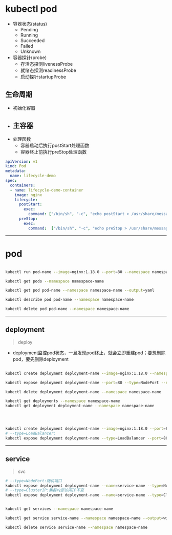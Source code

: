 # kubectl pod

- 容器状态(status)
    - Pending
    - Running
    - Succeeded
    - Failed
    - Unknown
- 容器探针(probe)
    - 存活态探测livenessProbe
    - 就绪态探测readinessProbe
    - 启动探针startupProbe


## 生命周期
- 初始化容器
- 主容器
    -
- 处理函数
    - 容器启动后执行postStart处理函数
    - 容器终止前执行preStop处理函数

```yaml
apiVersion: v1
kind: Pod
metadata:
  name: lifecycle-demo
spec:
  containers:
  - name: lifecycle-demo-container
    image: nginx
    lifecycle:
      postStart:
        exec:
          command: ["/bin/sh", "-c", "echo postStart > /usr/share/message"]
      preStop:
        exec:
          command:  ["/bin/sh", "-c", "echo preStop > /usr/share/message"]

```

---
# pod

```sh

kubectl run pod-name --image=nginx:1.18.0 --port=80 --namespace namespace-name

kubectl get pods --namespace namespace-name

kubectl get pod pod-name --namespace namespace-name --output=yaml

kubectl describe pod pod-name --namespace namespace-name

kubectl delete pod pod-name --namespace namespace-name


```

---
## deployment
> deploy
- deployment监控pod状态，一旦发现pod终止，就会立即重建pod；要想删除pod，要先删除deployment

```sh

kubectl create deployment deployment-name --image=nginx:1.18.0 --namespace namespace-name

kubectl expose deployment deployment-name --port=80 --type=NodePort --namespace namespace-name

kubectl delete deployment deployment-name --namespace namespace-name

kubectl get deployments --namespace namespace-name
kubectl get deployment deployment-name --namespace namespace-name




kubectl create deployment deployment-name --image=nginx:1.18.0 --port=8083 --replicas=3 --namespace namespace-name
# --type=LoadBalancer:
kubectl expose deployment deployment-name --type=LoadBalancer --port=8080 --namespace namespace-name

```

---
## service
> svc
```sh
# --type=NodePort:随机端口
kubectl expose deployment deployment-name --name=service-name --type=NodePort --port=80 --namespace namespace-name
# --type=ClusterIP:集群内部访问IP不变
kubectl expose deployment deployment-name --name=service-name --type=ClusterIP --port=80 --target-port=18080 --namespace namespace-name


kubectl get services --namespace namespace-name

kubectl get service service-name --namespace namespace-name --output=wide

kubectl delete service service-name --namespace namespace-name
```

